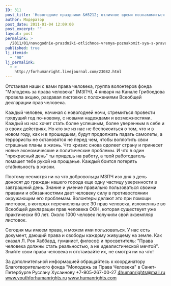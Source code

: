 ```yaml
---
ID: 311
post_title: 'Новогодние праздники &#8212; отличное время познакомиться с правами человека'
author: Модератор
post_date: 2011-01-04 12:09:00
post_excerpt: ""
layout: post
permalink: >
  /2011/01/novogodnie-prazdniki-otlichnoe-vremya-poznakomit-sya-s-pravami-cheloveka.html
published: true
lj_itemid:
  - "90"
lj_permalink:
  - >
    http://forhumanright.livejournal.com/23082.html
---
```

Отстаивая наши с вами права человека, группа волонтеров фонда &quot;Молодежь за права человека&quot; (МЗПЧ), 4 января на Канале Грибоедова провела акцию, раздавая листовки с положениями Всеобщей декларации прав человека.

Каждый человек, начиная с новогодней ночи, стремиться провести грядущий год по-новому, с новыми надеждами и возможностями. Каждый из нас хочет стать более успешным, более уверенным в себе и в своих действиях. Но кто же из нас не беспокоиться о том, что и в новом году, как и в прошедшем, будут продолжать падать самолеты, а террористы не остановятся не перед чем, чтобы воплотить свои страшные планы в жизнь. Что кризис снова одолеет страну и принесет новые экономические и политические проблемы. И что в один &quot;прекрасный день&quot; ты придешь на работу, а твой работодатель помашет тебе рукой на прощанье. Каждый боится потерять стабильность в жизни.

Поэтому несмотря ни на что добровольцы МЗПЧ изо дня в день доносят до граждан нашего города еще одну частицу уверенности в завтрашний день. Знание и умение правильно пользоваться своими правами и обязанностями дает человеку силу в противостоянии окружающим его проблемам. Волонтеры делают это при помощи листовок, в которых перечислены все 30 прав человека, изложенные во Всеобщей декларации прав человека ООН, которая существует уже практически 60 лет. Около 1000 человек получили свой экземпляр листовок.

Сегодня мы имеем права, и можем ими пользоваться. У нас есть документ, дающий права и свободы каждому живущему на земле. Как сказал Л. Рон Хаббард, гуманист, философ и просветитель: &quot;Права человека должны стать реальностью, а не идеалистической мечтой&quot;. Знайте свои права человека и отстаивайте их, не смотря ни на что!

За дополнительной информацией обращайтесь к координатору
Благотворительного фонда &quot;Молодежь за Права Человека&quot;
в Санкт-Петербурге
Руслану Хусаинову
+7-905-267-00-27
4humanrights@mail.ru
www.youthforhumanrights.ru
www.humanrights.com